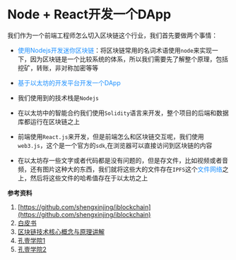 # Node + React开发一个DApp

我们作为一个前端工程师怎么切入区块链这个行业，我们首先要做两个事情：
+ <font color=#1E90FF>使用Nodejs开发迷你区块链</font>：将区块链常用的名词术语使用`node`来实现一下，因为区块链是一个比较系统的体系，所以我们需要先了解整个原理，包括挖矿，转账，非对称加密等等
+ <font color=#1E90FF>基于以太坊的开发平台开发一个DApp</font>

+ 我们使用到的技术栈是`Nodejs`
+ 在以太坊中的智能合约我们使用`Solidity`语言来开发，整个项目的后端和数据库都运行在区块链之上
+ 前端使用`React.js`来开发，但是前端怎么和区块链交互呢，我们使用`web3.js`，这个是一个官方的`sdk`,在浏览器可以直接访问到区块链的内容
+ 在以太坊存一些文字或者代码都是没有问题的，但是存文件，比如视频或者音频，还有图片这种大的东西，我们就将这些大的文件存在`IPFS`这个<font color=#1E90FF>文件网络</font>之上，然后将这些文件的哈希值存在于以太坊之上


**参考资料**

1. [https://github.com/shengxinjing/iblockchain](https://github.com/shengxinjing/iblockchain)
2. [白皮书](https://bitcoin.org/bitcoin.pdf)
3. [区块链技术核心概念与原理讲解](https://www.imooc.com/learn/988)
4. [孔壹学院1](https://www.chaindesk.cn/)
5. [孔壹学院2](http://edu.kongyixueyuan.com/)
